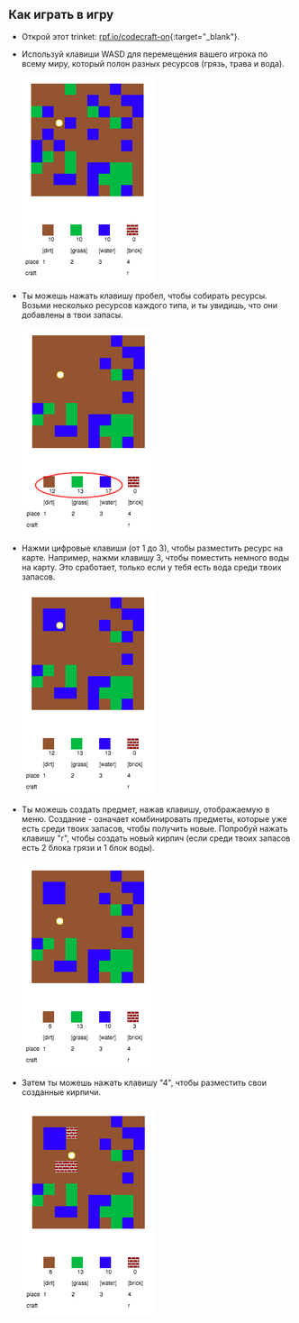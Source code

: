 ## Как играть в игру

+ Открой этот trinket: [rpf.io/codecraft-on](http://rpf.io/codecraft-on){:target="_blank"}.

+ Используй клавиши WASD для перемещения вашего игрока по всему миру, который полон разных ресурсов (грязь, трава и вода).
    
    ![скриншот](images/craft-move.png)

+ Ты можешь нажать клавишу пробел, чтобы собирать ресурсы. Возьми несколько ресурсов каждого типа, и ты увидишь, что они добавлены в твои запасы.
    
    ![скриншот](images/craft-pickup.png)

+ Нажми цифровые клавиши (от 1 до 3), чтобы разместить ресурс на карте. Например, нажми клавишу 3, чтобы поместить немного воды на карту. Это сработает, только если у тебя есть вода среди твоих запасов.
    
    ![скриншот](images/craft-place-water.png)

+ Ты можешь создать предмет, нажав клавишу, отображаемую в меню. Создание - означает комбинировать предметы, которые уже есть среди твоих запасов, чтобы получить новые. Попробуй нажать клавишу "r", чтобы создать новый кирпич (если среди твоих запасов есть 2 блока грязи и 1 блок воды).
    
    ![скриншот](images/craft-craft-brick.png)

+ Затем ты можешь нажать клавишу "4", чтобы разместить свои созданные кирпичи.
    
    ![скриншот](images/craft-place-brick.png)